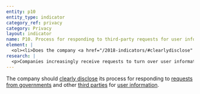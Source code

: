 ```yaml
---
entity: p10
entity_type: indicator
category_ref: privacy
category: Privacy
layout: indicator
name: P10. Process for responding to third-party requests for user information
element: | 
  <ol><li>Does the company <a href="/2018-indicators/#clearlydisclose" target="_blank" rel="noopener">clearly disclose</a> its process for responding to <a href="/2018-indicators/#nonjudicial" target="_blank" rel="noopener">non-judicial government requests</a>?</li><li>Does the company <a href="/2018-indicators/#clearlydisclose" target="_blank" rel="noopener">clearly disclose</a> its process for responding to <a href="/2018-indicators/#courtorder" target="_blank" rel="noopener">court orders</a>?</li><li>Does the company <a href="/2018-indicators/#clearlydisclose" target="_blank" rel="noopener">clearly disclose </a>its process for responding to government requests from foreign jurisdictions?</li><li>Does the company <a href="/2018-indicators/#clearlydisclose" target="_blank" rel="noopener">clearly disclose</a> its process for responding to <a href="/2018-indicators/#privaterequest" target="_blank" rel="noopener">requests made by private parties</a>?</li><li>Do the company&rsquo;s explanations <a href="/2018-indicators/#clearlydisclose" target="_blank" rel="noopener">clearly disclose</a> the legal basis under which it may comply with <a href="/2018-indicators/#governmentrequest" target="_blank" rel="noopener">government requests</a>?</li><li>Do the company&rsquo;s explanations <a href="/2018-indicators/#clearlydisclose" target="_blank" rel="noopener">clearly disclose</a> the basis under which it may comply with <a href="/2018-indicators/#privaterequest" target="_blank" rel="noopener">requests from private parties</a>?</li><li>Does the company <a href="/2018-indicators/#clearlydisclose" target="_blank" rel="noopener">clearly disclose</a> that it carries out due diligence on <a href="/2018-indicators/#governmentrequest" target="_blank" rel="noopener">government requests</a> before deciding how to respond?</li><li>Does the company <a href="/2018-indicators/#clearlydisclose" target="_blank" rel="noopener">clearly disclose</a> that it carries out due diligence on <a href="/2018-indicators/#privaterequest" target="_blank" rel="noopener">private requests</a> before deciding how to respond?</li><li>Does the company commit to push back on inappropriate or overbroad <a href="/2018-indicators/#governmentrequest" target="_blank" rel="noopener">government requests</a>?</li><li>Does the company commit to push back on inappropriate or overbroad <a href="/2018-indicators/#privaterequest" target="_blank" rel="noopener">private requests</a>?</li><li>Does the company provide clear guidance or examples of implementation of its process for <a href="/2018-indicators/#governmentrequest" target="_blank" rel="noopener">government requests</a>?</li><li>Does the company provide clear guidance or examples of implementation of its process for <a href="/2018-indicators/#privaterequest" target="_blank" rel="noopener">private requests</a>?</li></ol>
research: | 
  <p>Companies increasingly receive requests to turn over user information. These requests can come from government agencies or courts (both domestic and foreign), as well as through private processes (i.e. non-governmental and non-judicial processes) We expect companies to publicly disclose their process for responding to requests from each type of process, along with the basis for complying with these requests. Companies should also publicly commit to pushing back on inappropriate or overbroad government and private requests.</p><p>In some cases, the law might prevent a company from disclosing information referenced in this indicator&rsquo;s elements. Researchers will document situations where this is the case, but a company will still lose points if it fails to meet all elements. This represents a situation where the law causes companies to fall short of best practice, and we encourage companies to advocate for laws that enable them to fully respect users&rsquo; rights to freedom of expression and privacy.</p><p><strong>Potential sources:</strong></p><ul><li>Company transparency report</li><li>Company law enforcement guidelines</li><li>Company privacy policy</li><li>Company blog posts</li></ul>
---
```

The company should [clearly disclose](/2018-indicators/#clearlydisclose) its process for responding to [requests from governments](/2018-indicators/#govrequest) and other [third parties](/2018-indicators/#thirdparty) for [user information](/2018-indicators/#userinformation).